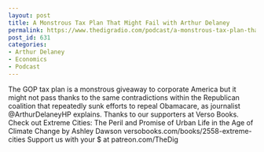 ```yaml
---
layout: post
title: A Monstrous Tax Plan That Might Fail with Arthur Delaney
permalink: https://www.thedigradio.com/podcast/a-monstrous-tax-plan-that-might-fail-with-arthur-delaney/index.html
post_id: 631
categories: 
- Arthur Delaney
- Economics
- Podcast
---
```


The GOP tax plan is a monstrous giveaway to corporate America but it might not pass thanks to the same contradictions within the Republican coalition that repeatedly sunk efforts to repeal Obamacare, as journalist @ArthurDelaneyHP explains. Thanks to our supporters at Verso Books. Check out Extreme Cities: The Peril and Promise of Urban Life in the Age of Climate Change by Ashley Dawson versobooks.com/books/2558-extreme-cities Support us with your $ at patreon.com/TheDig